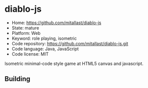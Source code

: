 # diablo-js

- Home: https://github.com/mitallast/diablo-js
- State: mature
- Platform: Web
- Keyword: role playing, isometric
- Code repository: https://github.com/mitallast/diablo-js.git
- Code language: Java, JavaScript
- Code license: MIT

Isometric minimal-code style game at HTML5 canvas and javascript.

## Building
